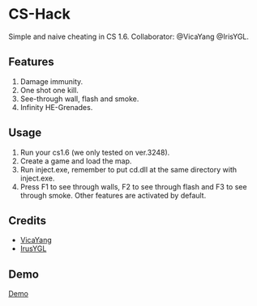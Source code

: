 # CS-Hack
Simple and naive cheating in CS 1.6. Collaborator: @VicaYang @IrisYGL.

## Features
1. Damage immunity.
2. One shot one kill.
3. See-through wall, flash and smoke.
4. Infinity HE-Grenades.

## Usage
1. Run your cs1.6 (we only tested on ver.3248).
2. Create a game and load the map.
3. Run inject.exe, remember to put cd.dll at the same directory with inject.exe.
4. Press F1 to see through walls, F2 to see through flash and F3 to see through smoke. Other features are activated by default.

## Credits
* [VicaYang](https://github.com/VicaYang)
* [IrusYGL](https://github.com/IrisYGL)

## Demo
[Demo](https://youtu.be/OXbHltHgf-U)
